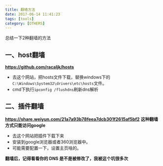 ```yaml
---
title: 翻墙方法
date: 2017-06-14 11:41:23
tags: [tools]
category: [OTHERS]
---
```

 
总结一下2种翻墙的方法
<!--more-->
## 一、host翻墙
**https://github.com/racaljk/hosts**
- 去这个网站，把hosts文件下载，替换windows下的`C:\Windows\System32\drivers\etc\hosts`文件。
- cmd下执行`ipconfig /flushdns`刷新dns解析
 
## 二、插件翻墙
**https://share.weiyun.com/21a7a93b78feea7dcb301f2615af5bf2**
**这种翻墙方式只能访问google**
- 去这个网站把插件下载下来
- 安装到google浏览器或者360浏览器中。
- 可能需要配置一下，设置主页啥的。
 
**翻墙后，记得看看你的 DNS 是不是被修改了，我被这个坑很多次**